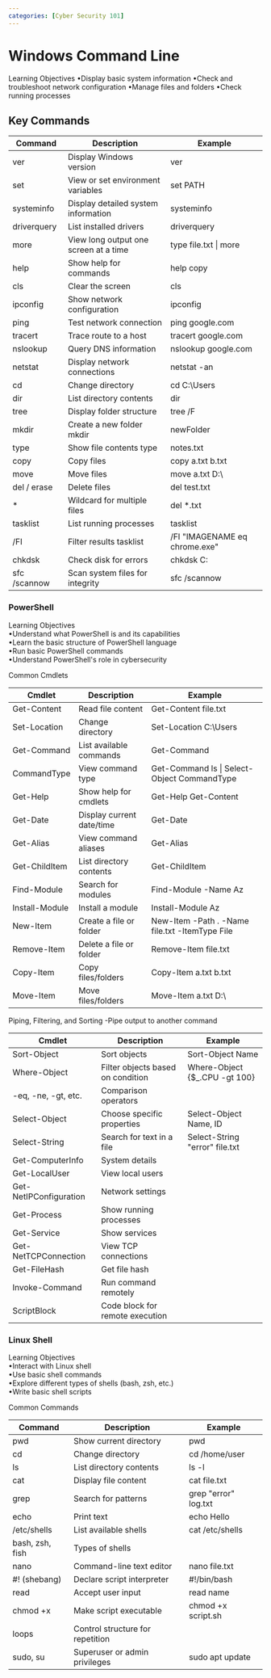 ```yaml
---
categories: [Cyber Security 101]
---
```


# Windows Command Line

Learning Objectives
•Display basic system information
•Check and troubleshoot network configuration
•Manage files and folders
•Check running processes

## Key Commands

|Command| Description| Example|
|----------|----------|----------|
|ver|	Display Windows version|	ver|
|set|	View or set environment variables|	set PATH|
|systeminfo|	Display detailed system information|	systeminfo|
|driverquery|	List installed drivers|   driverquery|
|more|	View long output one screen at a time|	 type file.txt \| more|
|help|	Show help for commands|	 help copy|
|cls|	Clear the screen	|cls|
|ipconfig|	Show network configuration	|ipconfig|
|ping|	Test network connection	|ping google.com|
|tracert|	Trace route to a host	|tracert google.com|
|nslookup|	Query DNS information	|nslookup google.com|
|netstat|	Display network connections	|netstat -an|
|cd|	Change directory	|cd C:\Users|
|dir|	List directory contents	|dir|
|tree|	Display folder structure	|tree /F|
|mkdir|	Create a new folder	mkdir| newFolder|
|type|	Show file contents	type |notes.txt|
|copy|	Copy files	|copy a.txt b.txt|
|move|	Move files	|move a.txt D:\ |
|del / erase|	Delete files	|del test.txt|
|*	|Wildcard for multiple files	|del *.txt|
|tasklist|	List running processes	|tasklist|
|/FI|	Filter results	tasklist |/FI "IMAGENAME eq chrome.exe"|
|chkdsk|	Check disk for errors	|chkdsk C:|
|sfc /scannow|	Scan system files for integrity	|sfc /scannow|

### PowerShell

Learning Objectives  
•Understand what PowerShell is and its capabilities  
•Learn the basic structure of PowerShell language  
•Run basic PowerShell commands  
•Understand PowerShell's role in cybersecurity  


Common Cmdlets

|Cmdlet|	Description|	Example|
|----------|----------|----------|
|Get-Content|	Read file content|	Get-Content file.txt|
|Set-Location|	Change directory|	Set-Location C:\Users|
|Get-Command|	List available commands|	Get-Command|
|CommandType|	View command type|	Get-Command ls \| Select-Object CommandType|
|Get-Help|	Show help for cmdlets|	Get-Help Get-Content|
|Get-Date|	Display current date/time|	Get-Date|
|Get-Alias|	View command aliases|	Get-Alias|
|Get-ChildItem|	List directory contents|	Get-ChildItem|
|Find-Module|	Search for modules|	Find-Module -Name Az|
|Install-Module|	Install a module|	Install-Module Az|
|New-Item|	Create a file or folder|	New-Item -Path . -Name file.txt -ItemType File|
|Remove-Item|	Delete a file or folder|	Remove-Item file.txt|
|Copy-Item|	Copy files/folders|	Copy-Item a.txt b.txt|
|Move-Item|	Move files/folders|	Move-Item a.txt D:\ |

  
Piping, Filtering, and Sorting
-Pipe output to another command

|Cmdlet|	Description|	Example|
|----------|----------|----------|
|Sort-Object|	Sort objects|	Sort-Object Name|
|Where-Object|	Filter objects based on condition|	Where-Object {$_.CPU -gt 100}|
|-eq, -ne, -gt, etc.|	Comparison operators	| |
|Select-Object|	Choose specific properties|	Select-Object Name, ID|
|Select-String|	Search for text in a file|	Select-String "error" file.txt|
|Get-ComputerInfo|	System details| |	
|Get-LocalUser|	View local users	| |
|Get-NetIPConfiguration|	Network settings| |	
|Get-Process|	Show running processes| |	
|Get-Service|	Show services| |	
|Get-NetTCPConnection|	View TCP connections|	|
|Get-FileHash|	Get file hash| |
|Invoke-Command|	Run command remotely|	|
|ScriptBlock|	Code block for remote execution|	|

### Linux Shell

Learning Objectives  
•Interact with Linux shell  
•Use basic shell commands  
•Explore different types of shells (bash, zsh, etc.)  
•Write basic shell scripts  
  
Common Commands

|Command|	Description|	Example|
|----------|----------|----------|
|pwd|	Show current directory|	pwd|
|cd|	Change directory|	cd /home/user|
|ls|	List directory contents|	ls -l|
|cat|	Display file content|	cat file.txt|
|grep|	Search for patterns|	grep "error" log.txt|
|echo|	Print text|	echo Hello|
|/etc/shells|	List available shells|	cat /etc/shells|
|bash, zsh, fish|	Types of shells|	|
|nano|	Command-line text editor|	nano file.txt|
|#! (shebang)|	Declare script interpreter|	#!/bin/bash|
|read|	Accept user input|	read name|
|chmod +x|	Make script executable|	chmod +x script.sh|
|loops|	Control structure for repetition|	|
|sudo, su|	Superuser or admin privileges|	sudo apt update|

